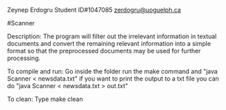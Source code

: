 Zeynep Erdogru 
Student ID#1047085
zerdogru@uoguelph.ca

#Scanner 

Description:
The program will filter out the irrelevant information in textual documents and convert the
remaining relevant information into a simple format so that the preprocessed documents may be
used for further processing.

To compile and run:
    Go inside the folder 
    run the make command and "java Scanner < newsdata.txt"
    if you want to print the output to a txt file you can do "java Scanner < newsdata.txt > out.txt"

To clean:
    Type make clean
